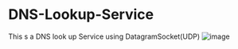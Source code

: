 # DNS-Lookup-Service
This s a DNS look up Service using DatagramSocket(UDP)
![image](https://user-images.githubusercontent.com/62523802/197371608-2e19f86d-5f68-4c74-9571-ca9bd86a1fe5.png)
